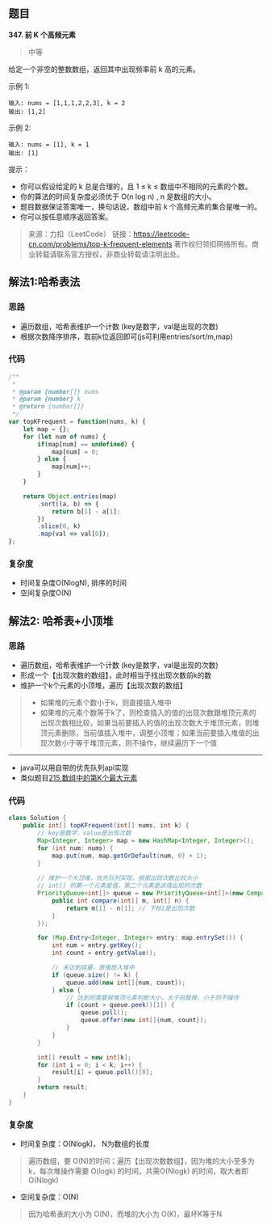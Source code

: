 ## 题目
**347. 前 K 个高频元素**
>中等

给定一个非空的整数数组，返回其中出现频率前 k 高的元素。

示例 1:
```
输入: nums = [1,1,1,2,2,3], k = 2
输出: [1,2]
```
示例 2:
```
输入: nums = [1], k = 1
输出: [1]
```

提示：
* 你可以假设给定的 k 总是合理的，且 1 ≤ k ≤ 数组中不相同的元素的个数。
* 你的算法的时间复杂度必须优于 O(n log n) , n 是数组的大小。
* 题目数据保证答案唯一，换句话说，数组中前 k 个高频元素的集合是唯一的。
* 你可以按任意顺序返回答案。

>来源：力扣（LeetCode）
链接：https://leetcode-cn.com/problems/top-k-frequent-elements
著作权归领扣网络所有。商业转载请联系官方授权，非商业转载请注明出处。

## 解法1:哈希表法
### 思路
* 遍历数组，哈希表维护一个计数 (key是数字，val是出现的次数)
* 根据次数降序排序，取前k位返回即可(js可利用entries/sort/m,map)
 
### 代码
```javascript
/**
 * 
 * @param {number[]} nums
 * @param {number} k
 * @return {number[]}
 */
var topKFrequent = function(nums, k) {
    let map = {};
    for (let num of nums) {
        if(map[num] == undefined) {
            map[num] = 0;
        } else {
            map[num]++;
        }
    }

    return Object.entries(map)
        .sort((a, b) => {
            return b[1] - a[1];
        })
        .slice(0, k)
        .map(val => val[0]);
};
```
### 复杂度
* 时间复杂度O(NlogN), 排序的时间
* 空间复杂度O(N)


## 解法2: 哈希表+小顶堆
### 思路
* 遍历数组，哈希表维护一个计数 (key是数字，val是出现的次数)
* 形成一个【出现次数的数组】，此时相当于找出现次数前k的数
* 维护一个k个元素的小顶堆，遍历【出现次数的数组】
>* 如果堆的元素个数小于k，则直接插入堆中
>* 如果堆的元素个数等于k了，则检查插入的值的出现次数跟堆顶元素的出现次数相比较，如果当前要插入的值的出现次数大于堆顶元素，则堆顶元素删除，当前值插入堆中，调整小顶堆；如果当前要插入堆值的出现次数小于等于堆顶元素，则不操作，继续遍历下一个值

---

* java可以用自带的优先队列api实现
* 类似题目[215.数组中的第K个最大元素](https://leetcode-cn.com/problems/kth-largest-element-in-an-array/)

### 代码
```java
class Solution {
    public int[] topKFrequent(int[] nums, int k) {
        // key是数字，value是出现次数
        Map<Integer, Integer> map = new HashMap<Integer, Integer>();
        for (int num: nums) {
            map.put(num, map.getOrDefault(num, 0) + 1);
        }
        
        // 维护一个大顶堆，优先队列实现，根据出现次数比较大小
        // int[] 的第一个元素是值，第二个元素是该值出现的次数
        PriorityQueue<int[]> queue = new PriorityQueue<int[]>(new Comparator<int[]>() {
            public int compare(int[] m, int[] n) {
                return m[1] - n[1]; // 下标1是出现次数
            }
        });

        for (Map.Entry<Integer, Integer> entry: map.entrySet()) {
            int num = entry.getKey();
            int count = entry.getValue();

            // 未达到容量，直接放入堆中
            if (queue.size() != k) {
                queue.add(new int[]{num, count});
            } else {
                // 达到则需要根堆顶元素判断大小，大于则替换，小于则不操作
                if (count > queue.peek()[1]) {
                    queue.poll();
                    queue.offer(new int[]{num, count});
                }
            }
        }

        int[] result = new int[k];
        for (int i = 0; i < k; i++) {
            result[i] = queue.poll()[0];
        }
        return result;
    }
}
```
### 复杂度
* 时间复杂度：O(Nlogk)， N为数组的长度
> 遍历数组，要 O(N)的时间；遍历【出现次数数组】，因为堆的大小至多为 k，每次堆操作需要 O(logk) 的时间，共需O(Nlogk) 的时间，取大者即O(Nlogk)
  
* 空间复杂度：O(N)
>因为哈希表的大小为 O(N)，而堆的大小为 O(K)，最坏K等于N
